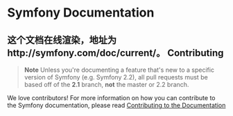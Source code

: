 Symfony Documentation
=====================

这个文档在线渲染，地址为http://symfony.com/doc/current/。
Contributing
------------

>**Note**
>Unless you're documenting a feature that's new to a specific version of Symfony
>(e.g. Symfony 2.2), all pull requests must be based off of the **2.1** branch,
>**not** the master or 2.2 branch.

We love contributors! For more information on how you can contribute to the
Symfony documentation, please read 
[Contributing to the Documentation](http://symfony.com/doc/current/contributing/documentation/overview.html) 
